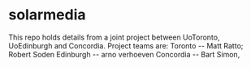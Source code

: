 # solarmedia

This repo holds details from a joint project between UoToronto, UoEdinburgh and Concordia.
Project teams are:
    Toronto -- Matt Ratto; Robert Soden
    Edinburgh -- arno verhoeven
    Concordia -- Bart Simon, <students>
    